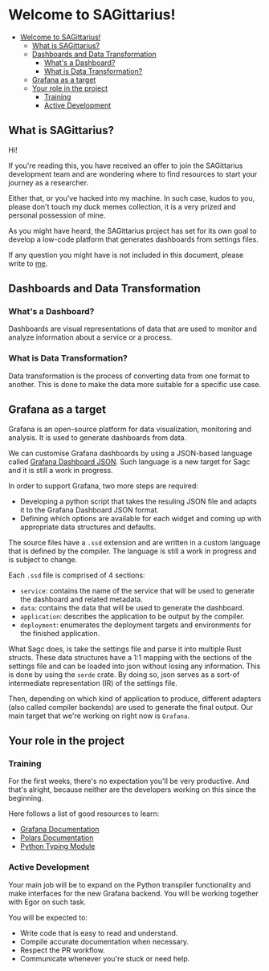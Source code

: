 # Welcome to SAGittarius!

- [Welcome to SAGittarius!](#welcome-to-sagittarius)
  - [What is SAGittarius?](#what-is-sagittarius)
  - [Dashboards and Data Transformation](#dashboards-and-data-transformation)
    - [What's a Dashboard?](#whats-a-dashboard)
    - [What is Data Transformation?](#what-is-data-transformation)
  - [Grafana as a target](#grafana-as-a-target)
  - [Your role in the project](#your-role-in-the-project)
    - [Training](#training)
    - [Active Development](#active-development)

## What is SAGittarius?

Hi!

If you're reading this, you have received an offer to join the SAGittarius development team and are wondering where to find resources to start your journey as a researcher.

Either that, or you've hacked into my machine. In such case, kudos to you, please don't touch my duck memes collection, it is a very prized and personal possession of mine.

As you might have heard, the SAGittarius project has set for its own goal to develop a low-code platform that generates dashboards from settings files.

If any question you might have is not included in this document, please write to [me](mailto:21imc10066@fh-krems.ac.at).

## Dashboards and Data Transformation

### What's a Dashboard?

Dashboards are visual representations of data that are used to monitor and analyze information about a service or a process.

### What is Data Transformation?

Data transformation is the process of converting data from one format to another. This is done to make the data more suitable for a specific use case.

## Grafana as a target

Grafana is an open-source platform for data visualization, monitoring and analysis. It is used to generate dashboards from data.

We can customise Grafana dashboards by using a JSON-based language called [Grafana Dashboard JSON](https://grafana.com/docs/grafana/latest/reference/dashboard/). Such language is a new target for Sagc and it is still a work in progress.

In order to support Grafana, two more steps are required:
- Developing a python script that takes the resuling JSON file and adapts it to the Grafana Dashboard JSON format.
- Defining which options are available for each widget and coming up with appropriate data structures and defaults.

The source files have a `.ssd` extension and are written in a custom language that is defined by the compiler. The language is still a work in progress and is subject to change.

Each `.ssd` file is comprised of 4 sections:
- `service`: contains the name of the service that will be used to generate the dashboard and related metadata.
- `data`: contains the data that will be used to generate the dashboard.
- `application`: describes the application to be output by the compiler.
- `deployment`: enumerates the deployment targets and environments for the finished application.

What Sagc does, is take the settings file and parse it into multiple Rust structs.
These data structures have a 1:1 mapping with the sections of the settings file and can be loaded into json without losing any information. This is done by using the `serde` crate.
By doing so, json serves as a sort-of intermediate representation (IR) of the settings file.

Then, depending on which kind of application to produce, different adapters (also called compiler backends) are used to generate the final output. Our main target that we're working on right now is `Grafana`.

## Your role in the project

### Training

For the first weeks, there's no expectation you'll be very productive. And that's alright, because neither are the developers working on this since the beginning.

Here follows a list of good resources to learn:

- [Grafana Documentation](https://grafana.com/docs/grafana/latest/)
- [Polars Documentation](https://www.pola.rs)
- [Python Typing Module](https://docs.python.org/3/library/typing.html)


### Active Development

Your main job will be to expand on the Python transpiler functionality and make interfaces for the new Grafana backend. You will be working together with Egor on such task.

You will be expected to:
- Write code that is easy to read and understand.
- Compile accurate documentation when necessary.
- Respect the PR workflow.
- Communicate whenever you're stuck or need help. 
